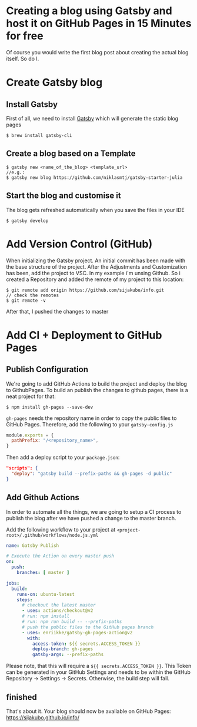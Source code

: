 # Creating a blog using Gatsby and host it on GitHub Pages in 15 Minutes for free


Of course you would write the first blog post about creating the actual blog itself. So do I.

# Create Gatsby blog

## Install Gatsby

First of all, we need to install [Gatsby](https://www.gatsbyjs.com/) which will generate the static blog pages

```shell
$ brew install gatsby-cli
```

## Create a blog based on a Template

```shell
$ gatsby new <name_of_the_blog> <template_url>
//e.g.:
$ gatsby new blog https://github.com/niklasmtj/gatsby-starter-julia
```

## Start the blog and customise it
The blog gets refreshed automatically when you save the files in your IDE

```shell
$ gatsby develop
```


# Add Version Control (GitHub)

When initializing the Gatsby project. An initial commit has been made with the base structure of the project. After the Adjustments and
Customization has been, add the project to VSC. In my example i'm unsing Github. So i created a Repository and added the remote of my
project to this location:

```shell
$ git remote add origin https://github.com/sijakubo/info.git
// check the remotes
$ git remote -v
```

After that, I pushed the changes to master

# Add CI + Deployment to GitHub Pages

## Publish Configuration

We're going to add GitHub Actions to build the project and deploy the blog to GithubPages. To build an publish the changes to github pages,
there is a neat project for that:

```shell
$ npm install gh-pages --save-dev
```

`gh-pages` needs the repository name in order to copy the public files to GitHub Pages. Therefore, add the following to
your `gatsby-config.js`

```javascript
module.exports = {
  pathPrefix: "/<repository_name>",
}
```

Then add a deploy script to your `package.json`:

```json
"scripts": {
  "deploy": "gatsby build --prefix-paths && gh-pages -d public"
}
```

## Add Github Actions

In order to automate all the things, we are going to setup a CI process to publish the blog after we have pushed a change to the master
branch.

Add the following workflow to your project at `<project-root>/.github/workflows/node.js.yml`

```yaml
name: Gatsby Publish

# Execute the Action on every master push
on:
  push:
    branches: [ master ]

jobs:
  build:
    runs-on: ubuntu-latest
    steps:
      # checkout the latest master
      - uses: actions/checkout@v2
      # run: npm install
      # run: npm run build -- --prefix-paths
      # push the public files to the GitHub pages branch
      - uses: enriikke/gatsby-gh-pages-action@v2
        with:
          access-token: ${{ secrets.ACCESS_TOKEN }}
          deploy-branch: gh-pages
          gatsby-args: --prefix-paths
```

Please note, that this will require a `${{ secrets.ACCESS_TOKEN }}`. This Token can be generated in your GitHub Settings and needs to be
within the GitHub Repository -> Settings -> Secrets. Otherwise, the build step will fail.

## finished

That's about it. Your blog should now be available on GitHub Pages: https://sijakubo.github.io/info/

